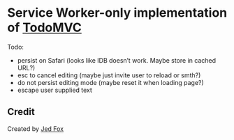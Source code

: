 # Service Worker-only implementation of [TodoMVC](http://todomvc.com)

Todo:

- persist on Safari (looks like IDB doesn’t work. Maybe store in cached URL?)
- esc to cancel editing (maybe just invite user to reload or smth?)
- do not persist editing mode (maybe reset it when loading page?)
- escape user supplied text

## Credit

Created by [Jed Fox](http://twitter.com/jed_fox1)
